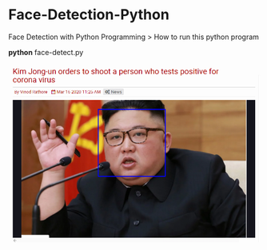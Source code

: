 # Face-Detection-Python

Face Detection with Python Programming > How to run this python program

**python** face-detect.py


![Screenshot](detect_result.png)

